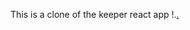 This is a clone of the keeper react app 
!.[.](https://github.com/mkanyar/keeper-app/blob/master/screenshots/screenshot1.JPG)
